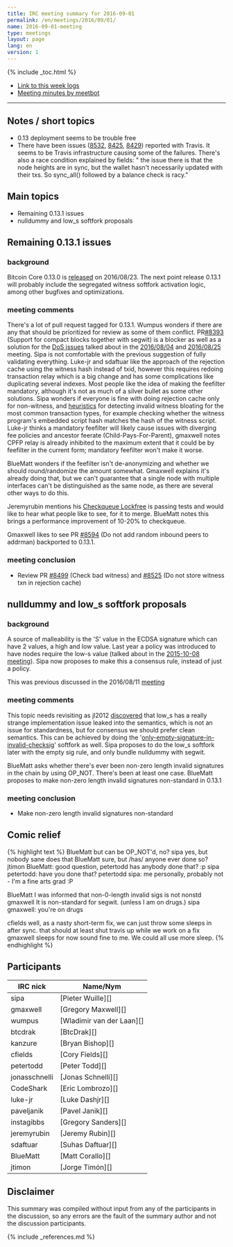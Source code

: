 ```yaml
---
title: IRC meeting summary for 2016-09-01
permalink: /en/meetings/2016/09/01/
name: 2016-09-01-meeting
type: meetings
layout: page
lang: en
version: 1
---
```

{% include _toc.html %}
 
- [Link to this week logs](https://botbot.me/freenode/bitcoin-core-dev/2016-09-01/?msg=72346265&page=2)
- [Meeting minutes by meetbot](http://www.erisian.com.au/meetbot/bitcoin-core-dev/2016/bitcoin-core-dev.2016-09-01-19.01.html)
 
---
 
## Notes / short topics

- 0.13 deployment seems to be trouble free 
- There have been issues ([8532](https://github.com/bitcoin/bitcoin/issues/8532), [8425](https://github.com/bitcoin/bitcoin/issues/8425), [8429](https://github.com/bitcoin/bitcoin/issues/8429)) reported with Travis. It seems to be Travis infrastructure causing some of the failures. There's also a race condition explained by fields: " the issue there is that the node heights are in sync, but the wallet hasn't necessarily updated with their txs. So sync_all() followed by a balance check is racy."

## Main topics
 
- Remaining 0.13.1 issues
- nulldummy and low_s softfork proposals

## Remaining 0.13.1 issues

### background

Bitcoin Core 0.13.0 is [released](/en/2016/08/23/release-0.13.0/) on 2016/08/23. The next point release 0.13.1 will probably include the segregated witness softfork activation logic, among other bugfixes and optimizations.

### meeting comments

There's a lot of pull request tagged for 0.13.1. Wumpus wonders if there are any that should be prioritized for review as some of them conflict. PR[#8393][] (Support for compact blocks together with segwit) is a blocker as well as a solution for the [DoS issues](https://github.com/bitcoin/bitcoin/issues/8279) talked about in the [2016/08/04](/en/meetings/2016/08/04/#segwit-mempool-malleability-dos) and [2016/08/25](https://bitcoincore.org/en/meetings/2016/08/25/#proposals-for-segwit-dos-protection) meeting. Sipa is not comfortable with the previous suggestion of fully validating everything. Luke-jr and sdaftuar like the approach of the rejection cache using the witness hash instead of txid, however this requires redoing transaction relay which is a big change and has some complications like duplicating several indexes. Most people like the idea of making the feefilter mandatory, although it's not as much of a silver bullet as some other solutions. Sipa wonders if everyone is fine with doing rejection cache only for non-witness, and [heuristics][#8499] for detecting invalid witness bloating for the most common transaction types, for example checking whether the witness program's embedded script hash matches the hash of the witness script. Luke-jr thinks a mandatory feefilter will likely cause issues with diverging fee policies and ancestor feerate (Child-Pays-For-Parent), gmaxwell notes CPFP relay is already inhibited to the maximum extent that it could be by feefilter in the current form; mandatory feefilter won't make it worse.

BlueMatt wonders if the feefilter isn't de-anonymizing and whether we should round/randomize the amount somewhat. Gmaxwell explains it's already doing that, but we can't guarantee that a single node with multiple interfaces can't be distinguished as the same node, as there are several other ways to do this.

Jeremyrubin mentions his [Checkqueue Lockfree][#8464] is passing tests and would like to hear what people like to see, for it to merge. BlueMatt notes this brings a performance improvement of 10-20% to checkqueue.

Gmaxwell likes to see PR [#8594][] (Do not add random inbound peers to addrman) backported to 0.13.1.

### meeting conclusion

- Review PR [#8499][] (Check bad witness) and [#8525][] (Do not store witness txn in rejection cache)

## nulldummy and low_s softfork proposals

### background

A source of malleability is the 'S' value in the ECDSA signature which can have 2 values, a high and low value. Last year a policy was introduced to have nodes require the low-s value (talked about in the [2015-10-08 meeting](/en/meetings/2015/10/08/#low-s-change)). Sipa now proposes to make this a consensus rule, instead of just a policy.

This was previous discussed in the 2016/08/11 [meeting](/en/meetings/2016/08/11/#softfork-to-make-low-s-required)

### meeting comments
 
This topic needs revisiting as jl2012 [discovered](https://github.com/bitcoin/bitcoin/pull/8533#issuecomment-243973512) that low_s has a really strange implementation issue leaked into the semantics, which is not an issue for standardness, but for consensus we should prefer clean semantics. This can be achieved by doing the '[only-empty-signature-in-invalid-checksig][#8634]' softfork as well. Sipa proposes to do the low_s softfork later with the empty sig rule, and only bundle nulldummy with segwit.

BlueMatt asks whether there's ever been non-zero length invalid signatures in the chain by using OP_NOT. There's been at least one case. BlueMatt proposes to make non-zero length invalid signatures non-standard in 0.13.1
 
### meeting conclusion

- Make non-zero length invalid signatures non-standard

## Comic relief

{% highlight text %}
BlueMatt      but can be OP_NOT'd, no?
sipa          yes, but nobody sane does that
BlueMatt      sure, but /has/ anyone ever done so?
jtimon        BlueMatt: good question, petertodd has anybody done that? :p
sipa          petertodd: have you done that?
petertodd     sipa: me personally, probably not - I'm a fine arts grad :P

BlueMatt      I was informed that non-0-length invalid sigs is not nonstd
gmaxwell      It is non-standard for segwit. (unless I am on drugs.)
sipa          gmaxwell: you're on drugs

cfields       well, as a nasty short-term fix, we can just throw some sleeps in after sync. that should at least shut travis up while we work on a fix
gmaxwell      sleeps for now sound fine to me. We could all use more sleep.
{% endhighlight %}

## Participants
 
| IRC nick        | Name/Nym                  |
|-----------------|---------------------------|
| sipa            | [Pieter Wuille][]         |
| gmaxwell        | [Gregory Maxwell][]       |
| wumpus          | [Wladimir van der Laan][] |
| btcdrak         | [BtcDrak][]               |
| kanzure         | [Bryan Bishop][]          |
| cfields         | [Cory Fields][]           |
| petertodd       | [Peter Todd][]            |
| jonasschnelli   | [Jonas Schnelli][]        |
| CodeShark       | [Eric Lombrozo][]         |
| luke-jr         | [Luke Dashjr][]           |
| paveljanik      | [Pavel Janik][]           |
| instagibbs      | [Gregory Sanders][]       |
| jeremyrubin     | [Jeremy Rubin][]          |
| sdaftuar        | [Suhas Daftuar][]         |
| BlueMatt        | [Matt Corallo][]          |
| jtimon          | [Jorge Timón][]           |

## Disclaimer
 
This summary was compiled without input from any of the participants in the discussion, so any errors are the fault of the summary author and not the discussion participants.

[#8393]: https://github.com/bitcoin/bitcoin/pull/8393
[#8499]: https://github.com/bitcoin/bitcoin/pull/8499
[#8464]: https://github.com/bitcoin/bitcoin/pull/8464
[#8594]: https://github.com/bitcoin/bitcoin/pull/8594
[#8634]: https://github.com/bitcoin/bitcoin/pull/8634
[#8525]: https://github.com/bitcoin/bitcoin/pull/8525

{% include _references.md %}
